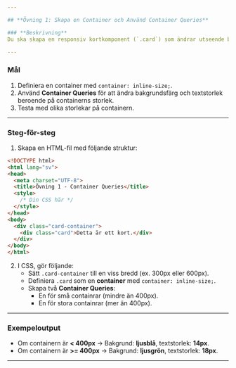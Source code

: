 ```yaml
---

## **Övning 1: Skapa en Container och Använd Container Queries**

### **Beskrivning**
Du ska skapa en responsiv kortkomponent (`.card`) som ändrar utseende beroende på storleken på dess förälder (containern). Använd `@container` för att sätta olika stilar.

---
```


### **Mål**
1. Definiera en container med `container: inline-size;`.  
2. Använd **Container Queries** för att ändra bakgrundsfärg och textstorlek beroende på containerns storlek.  
3. Testa med olika storlekar på containern.

---

### **Steg-för-steg**
1. Skapa en HTML-fil med följande struktur:

```html
<!DOCTYPE html>
<html lang="sv">
<head>
  <meta charset="UTF-8">
  <title>Övning 1 - Container Queries</title>
  <style>
    /* Din CSS här */
  </style>
</head>
<body>
  <div class="card-container">
    <div class="card">Detta är ett kort.</div>
  </div>
</body>
</html>
```

2. I CSS, gör följande:  
   - Sätt `.card-container` till en viss bredd (ex. 300px eller 600px).  
   - Definiera `.card` som en **container** med `container: inline-size;`.  
   - Skapa två **Container Queries**:  
     - En för små containrar (mindre än 400px).  
     - En för stora containrar (mer än 400px).  

---

### **Exempeloutput**
- Om containern är **< 400px** → Bakgrund: **ljusblå**, textstorlek: **14px**.  
- Om containern är **>= 400px** → Bakgrund: **ljusgrön**, textstorlek: **18px**.

---
